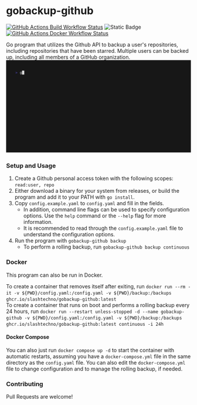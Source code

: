 # gobackup-github  
[![GitHub Actions Build Workflow Status](https://img.shields.io/github/actions/workflow/status/slashtechno/gobackup-github/go-build.yml?style=for-the-badge&label=Build&labelColor=%2344cc11&color=%23555555)](https://github.com/slashtechno/gobackup-github/actions/workflows/go-build.yml) ![Static Badge](https://img.shields.io/badge/open-source-_?style=for-the-badge&labelColor=%23ef4041&color=%23c13a3a) [![GitHub Actions Docker Workflow Status](https://img.shields.io/github/actions/workflow/status/slashtechno/gobackup-github/docker.yml?style=for-the-badge&label=Docker%20Image%20Build)](https://github.com/slashtechno/gobackup-github/actions/workflows/docker.yml)

Go program that utilizes the Github API to backup a user's repositories, including repositories that have been starred. Multiple users can be backed up, including all members of a GitHub organization.
![Demo](demo.gif)

### Setup and Usage
1. Create a Github personal access token with the following scopes:  `read:user, repo`  
2. Either download a binary for your system from releases, or build the program and add it to your PATH with `go install`.
3. Copy `config.example.yaml` to `config.yaml` and fill in the fields.
    - In addition, command line flags can be used to specify configuration options. Use the `help` command or the `--help` flag for more information.
    - It is recommended to read through the `config.example.yaml` file to understand the configuration options.
4. Run the program with `gobackup-github backup` 
    - To perform a rolling backup, run `gobackup-github backup continuous`

### Docker  
This program can also be run in Docker.  
<!-- To pull the image, run `docker pull ghcr.io/slashtechno/gobackup-github:latest`   -->
To create a container that removes itself after exiting, run `docker run --rm -it -v ${PWD}/config.yaml:/config.yaml -v ${PWD}/backup:/backups ghcr.io/slashtechno/gobackup-github:latest`  
To create a container that runs on boot and performs a rolling backup every 24 hours, run `docker run --restart unless-stopped -d --name gobackup-github -v ${PWD}/config.yaml:/config.yaml -v ${PWD}/backup:/backups ghcr.io/slashtechno/gobackup-github:latest continuous -i 24h`

#### Docker Compose  
You can also just run `docker compose up -d` to start the container with automatic restarts, assuming you have a `docker-compose.yml` file in the same directory as the `config.yaml` file. You can also edit the `docker-compose.yml` file to change configuration and to manage the rolling backup, if needed.

### Contributing  
Pull Requests are welcome!  